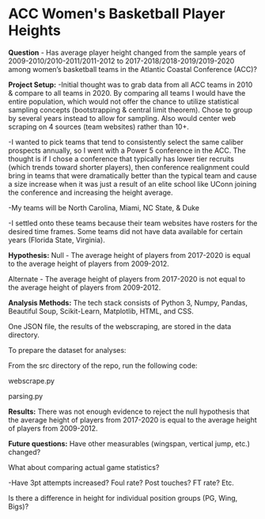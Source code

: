 # ACC Women's Basketball Player Heights

__Question__ - Has average player height changed from the sample years of 2009-2010/2010-2011/2011-2012 to 2017-2018/2018-2019/2019-2020 among women’s basketball teams in the Atlantic Coastal Conference (ACC)?

__Project Setup:__
-Initial thought was to grab data from all ACC teams in 2010 & compare to all teams in 2020.  By comparing all teams I would have the entire population, which would not offer the chance to utilize statistical sampling concepts (bootstrapping & central limit theorem).  Chose to group by several years instead to allow for sampling.  Also would center web scraping on 4 sources (team websites) rather than 10+.

-I wanted to pick teams that tend to consistently select the same caliber prospects annually, so I went with a Power 5 conference in the ACC.  The thought is if I chose a conference that typically has lower tier recruits (which trends toward shorter players), then conference realignment could bring in teams that were dramatically better than the typical team and cause a size increase when it was just a result of an elite school like UConn joining the conference and increasing the height average.  

-My teams will be North Carolina, Miami, NC State, & Duke

-I settled onto these teams because their team websites have rosters for the desired time frames.  Some teams did not have data available for certain years (Florida State, Virginia).

__Hypothesis:__
Null - The average height of players from 2017-2020 is equal to the average height of players from 2009-2012.

Alternate - The average height of players from 2017-2020 is not equal to the average height of players from 2009-2012.

__Analysis Methods:__
The tech stack consists of Python 3, Numpy, Pandas, Beautiful Soup, Scikit-Learn, Matplotlib, HTML, and CSS.

One JSON file, the results of the webscraping, are stored in the data directory.

To prepare the dataset for analyses:

From the src directory of the repo, run the following code:

webscrape.py

parsing.py

__Results:__
There was not enough evidence to reject the null hypothesis that the average height of players from 2017-2020 is equal to the average height of players from 2009-2012.

__Future questions:__
Have other measurables (wingspan, vertical jump, etc.) changed?

What about comparing actual game statistics?

-Have 3pt attempts increased?  Foul rate?  Post touches?  FT rate? Etc.

Is there a difference in height for individual position groups (PG, Wing, Bigs)?




